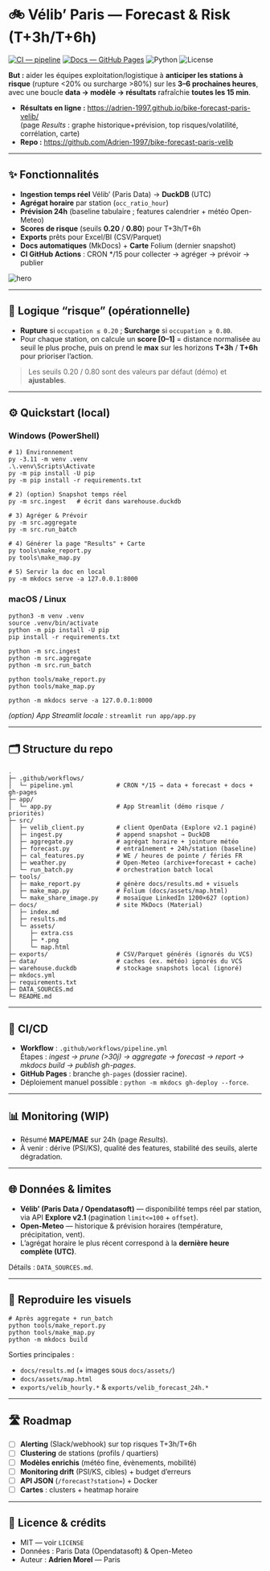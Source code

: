 # 🚲 Vélib’ Paris — Forecast & Risk (T+3h/T+6h)

[![CI — pipeline](https://github.com/Adrien-1997/bike-forecast-paris-velib/actions/workflows/pipeline.yml/badge.svg)](https://github.com/Adrien-1997/bike-forecast-paris-velib/actions/workflows/pipeline.yml)
[![Docs — GitHub Pages](https://img.shields.io/badge/docs-GitHub%20Pages-2962FF)](https://adrien-1997.github.io/bike-forecast-paris-velib/)
![Python](https://img.shields.io/badge/Python-3.11+-3776AB)
![License](https://img.shields.io/badge/License-MIT-black)

**But :** aider les équipes exploitation/logistique à **anticiper les stations à risque** (rupture <20% ou surcharge >80%) sur les **3–6 prochaines heures**, avec une boucle **data → modèle → résultats** rafraîchie **toutes les 15 min**.

- **Résultats en ligne :** https://adrien-1997.github.io/bike-forecast-paris-velib/  
  (page *Results* : graphe historique+prévision, top risques/volatilité, corrélation, carte)
- **Repo :** https://github.com/Adrien-1997/bike-forecast-paris-velib

---

## ✨ Fonctionnalités

- **Ingestion temps réel** Vélib’ (Paris Data) → **DuckDB** (UTC)
- **Agrégat horaire** par station (`occ_ratio_hour`)
- **Prévision 24h** (baseline tabulaire ; features calendrier + météo Open-Meteo)
- **Scores de risque** (seuils **0.20** / **0.80**) pour T+3h/T+6h
- **Exports** prêts pour Excel/BI (CSV/Parquet)
- **Docs automatiques** (MkDocs) + **Carte** Folium (dernier snapshot)
- **CI GitHub Actions** : CRON */15 pour collecter → agréger → prévoir → publier

![hero](docs/assets/hero_occ.png)

---

## 🧠 Logique “risque” (opérationnelle)

- **Rupture** si `occupation ≤ 0.20` ; **Surcharge** si `occupation ≥ 0.80`.  
- Pour chaque station, on calcule un **score [0–1]** = distance normalisée au seuil le plus proche, puis on prend le **max** sur les horizons **T+3h** / **T+6h** pour prioriser l’action.

> Les seuils 0.20 / 0.80 sont des valeurs par défaut (démo) et **ajustables**.

---

## ⚙️ Quickstart (local)

### Windows (PowerShell)

    # 1) Environnement
    py -3.11 -m venv .venv
    .\.venv\Scripts\Activate
    py -m pip install -U pip
    py -m pip install -r requirements.txt

    # 2) (option) Snapshot temps réel
    py -m src.ingest   # écrit dans warehouse.duckdb

    # 3) Agréger & Prévoir
    py -m src.aggregate
    py -m src.run_batch

    # 4) Générer la page "Results" + Carte
    py tools\make_report.py
    py tools\make_map.py

    # 5) Servir la doc en local
    py -m mkdocs serve -a 127.0.0.1:8000

### macOS / Linux

    python3 -m venv .venv
    source .venv/bin/activate
    python -m pip install -U pip
    pip install -r requirements.txt

    python -m src.ingest
    python -m src.aggregate
    python -m src.run_batch

    python tools/make_report.py
    python tools/make_map.py

    python -m mkdocs serve -a 127.0.0.1:8000

*(option) App Streamlit locale :* `streamlit run app/app.py`

---

## 🗂️ Structure du repo

    .
    ├─ .github/workflows/
    │  └─ pipeline.yml            # CRON */15 → data + forecast + docs + gh-pages
    ├─ app/
    │  └─ app.py                  # App Streamlit (démo risque / priorités)
    ├─ src/
    │  ├─ velib_client.py         # client OpenData (Explore v2.1 paginé)
    │  ├─ ingest.py               # append snapshot → DuckDB
    │  ├─ aggregate.py            # agrégat horaire + jointure météo
    │  ├─ forecast.py             # entraînement + 24h/station (baseline)
    │  ├─ cal_features.py         # WE / heures de pointe / fériés FR
    │  ├─ weather.py              # Open-Meteo (archive+forecast + cache)
    │  └─ run_batch.py            # orchestration batch local
    ├─ tools/
    │  ├─ make_report.py          # génère docs/results.md + visuels
    │  ├─ make_map.py             # Folium (docs/assets/map.html)
    │  └─ make_share_image.py     # mosaïque LinkedIn 1200×627 (option)
    ├─ docs/                      # site MkDocs (Material)
    │  ├─ index.md
    │  ├─ results.md
    │  └─ assets/
    │     ├─ extra.css
    │     ├─ *.png
    │     └─ map.html
    ├─ exports/                   # CSV/Parquet générés (ignorés du VCS)
    ├─ data/                      # caches (ex. météo) ignorés du VCS
    ├─ warehouse.duckdb           # stockage snapshots local (ignoré)
    ├─ mkdocs.yml
    ├─ requirements.txt
    ├─ DATA_SOURCES.md
    └─ README.md

---

## 🔄 CI/CD

- **Workflow** : `.github/workflows/pipeline.yml`  
  Étapes : *ingest → prune (>30j) → aggregate → forecast → report → mkdocs build → publish gh-pages*.  
- **GitHub Pages** : branche `gh-pages` (dossier racine).  
- Déploiement manuel possible : `python -m mkdocs gh-deploy --force`.

---

## 📊 Monitoring (WIP)

- Résumé **MAPE/MAE** sur 24h (page *Results*).  
- À venir : dérive (PSI/KS), qualité des features, stabilité des seuils, alerte dégradation.

---

## 🌐 Données & limites

- **Vélib’ (Paris Data / Opendatasoft)** — disponibilité temps réel par station, via API **Explore v2.1** (pagination `limit<=100` + `offset`).  
- **Open-Meteo** — historique & prévision horaires (température, précipitation, vent).  
- L’agrégat horaire le plus récent correspond à la **dernière heure complète (UTC)**.

Détails : `DATA_SOURCES.md`.

---

## 🧪 Reproduire les visuels

    # Après aggregate + run_batch
    python tools/make_report.py
    python tools/make_map.py
    python -m mkdocs build

Sorties principales :
- `docs/results.md` (+ images sous `docs/assets/`)  
- `docs/assets/map.html`  
- `exports/velib_hourly.*` & `exports/velib_forecast_24h.*`

---

## 🛣️ Roadmap

- [ ] **Alerting** (Slack/webhook) sur top risques T+3h/T+6h  
- [ ] **Clustering** de stations (profils / quartiers)  
- [ ] **Modèles enrichis** (météo fine, évènements, mobilité)  
- [ ] **Monitoring drift** (PSI/KS, cibles) + budget d’erreurs  
- [ ] **API JSON** (`/forecast?station=`) + Docker  
- [ ] **Cartes** : clusters + heatmap horaire

---

## 📝 Licence & crédits

- MIT — voir `LICENSE`  
- Données : Paris Data (Opendatasoft) & Open-Meteo  
- Auteur : **Adrien Morel** — Paris
